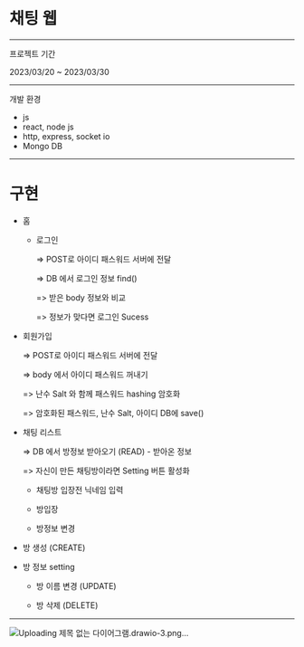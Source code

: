 # 채팅 웹

---

프로젝트 기간 

2023/03/20 ~ 2023/03/30

---

개발 환경
* js
* react, node js
* http, express, socket io
* Mongo DB

---

# 구현

- 홈
    - 로그인 
    
        => POST로 아이디 패스워드 서버에 전달 

        => DB 에서 로그인 정보 find() 

        => 받은 body 정보와 비교

        => 정보가 맞다면 로그인 Sucess
- 회원가입 

    => POST로 아이디 패스워드 서버에 전달 
    
    => body 에서 아이디 패스워드 꺼내기
    
    => 난수 Salt 와 함께 패스워드 hashing 암호화 
    
    => 암호화된 패스워드, 난수 Salt, 아이디 DB에 save() 
- 채팅 리스트

    => DB 에서 방정보 받아오기 (READ)
        - 받아온 정보
        
    => 자신이 만든 채팅방이라면 Setting 버튼 활성화
    - 채팅방 입장전 닉네임 입력
    
    - 방입장
    - 방정보 변경 
    
- 방 생성 (CREATE)
- 방 정보 setting
    
    - 방 이름 변경 (UPDATE)
    
    - 방 삭제 (DELETE)
    
---

![Uploading 제목 없는 다이어그램.drawio-3.png…]()




